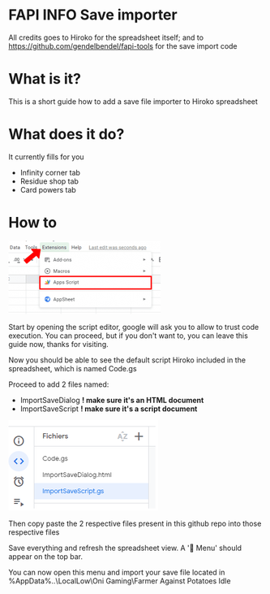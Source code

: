 # FAPI INFO Save importer

All credits goes to Hiroko for the spreadsheet itself; and to https://github.com/gendelbendel/fapi-tools for the save import code

# What is it?

This is a short guide how to add a save file importer to Hiroko spreadsheet

# What does it do?

It currently fills for you
  - Infinity corner tab
  - Residue shop tab
  - Card powers tab

# How to

![menu](assets/menu-appscripts.png)

Start by opening the script editor, google will ask you to allow to trust code execution. You can proceed, but if you don't want to, you can leave this guide now, thanks for visiting.

Now you should be able to see the default script Hiroko included in the spreadsheet, which is named Code.gs

Proceed to add 2 files named:
  - ImportSaveDialog **! make sure it's an HTML document**
  - ImportSaveScript **! make sure it's a script document**

![finalresult](assets/scriptview.png)

Then copy paste the 2 respective files present in this github repo into those respective files

Save everything and refresh the spreadsheet view. A '🥔 Menu' should appear on the top bar.

You can now open this menu and import your save file located in %AppData%\..\LocalLow\Oni Gaming\Farmer Against Potatoes Idle

